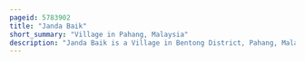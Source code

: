 ```yaml
---
pageid: 5783902
title: "Janda Baik"
short_summary: "Village in Pahang, Malaysia"
description: "Janda Baik is a Village in Bentong District, Pahang, Malaysia. It is about 45 km from Kuala Lumpur and 800 m above sea level. It was estimated to have a Population of around 2820 in 2019."
---
```

